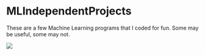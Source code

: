 # MLIndependentProjects
These are a few Machine Learning programs that I coded for fun. Some may be useful, some may not.

![](https://www.ie.edu/exponential-learning/blog/wp-content/uploads/2018/01/MachineLearninginMarketing-1621x1000.jpg)
